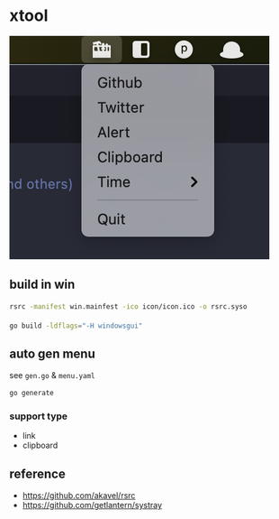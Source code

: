 # xtool

![](screenshot.png)


## build in win


```bash
rsrc -manifest win.mainfest -ico icon/icon.ico -o rsrc.syso

go build -ldflags="-H windowsgui"
```

## auto gen menu

see `gen.go` & `menu.yaml`

```bash
go generate
```

### support type

- link
- clipboard


## reference

- https://github.com/akavel/rsrc
- https://github.com/getlantern/systray


